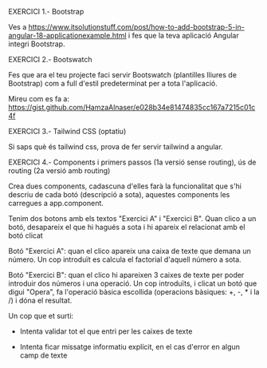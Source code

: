 EXERCICI 1.- Bootstrap

Ves a https://www.itsolutionstuff.com/post/how-to-add-bootstrap-5-in-angular-18-applicationexample.html i fes que la teva aplicació Angular integri Bootstrap.

EXERCICI 2.- Bootswatch

Fes que ara el teu projecte faci servir Bootswatch (plantilles lliures de Bootstrap) com a full d'estil predeterminat per a tota l'aplicació.

Mireu com es fa a: https://gist.github.com/HamzaAlnaser/e028b34e81474835cc167a7215c01c4f

EXERCICI 3.- Tailwind CSS (optatiu)

Si saps què és tailwind css, prova de fer servir tailwind a angular.

EXERCICI 4.- Components i primers passos (1a versió sense routing), ús de routing (2a versió amb routing)

Crea dues components, cadascuna d'elles farà la funcionalitat que s'hi descriu de cada botó (descripció a sota), aquestes components les carregues a app.component.

Tenim dos botons amb els textos "Exercici A" i "Exercici B". Quan clico a un botó, desapareix el que hi hagués a sota i hi apareix el relacionat amb el botó clicat

Botó "Exercici A": quan el clico apareix una caixa de texte que demana un número. Un cop introduït es calcula el factorial d'aquell número a sota.

Botó "Exercici B": quan el clico hi apareixen 3 caixes de texte per poder introduir dos números i una operació. Un cop introduïts, i clicat un botó que digui "Opera", fa l'operació bàsica escollida (operacions bàsiques: +, -, * i la /) i dóna el resultat.

Un cop que et surti:

- Intenta validar tot el que entri per les caixes de texte

- Intenta ficar missatge informatiu explícit, en el cas d'error en algun camp de texte

